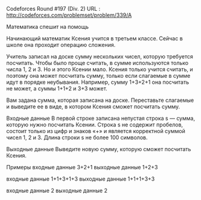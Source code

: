 Codeforces Round #197 (Div. 2) URL : http://codeforces.com/problemset/problem/339/A

Математика спешит на помощь

Начинающий математик Ксения учится в третьем классе. Сейчас в школе она проходит операцию сложения.

Учитель записал на доске сумму нескольких чисел, которую требуется посчитать. 
Чтобы было проще считать, в сумме используются только числа 1, 2 и 3. Но и этого Ксении мало. 
Ксения только учится считать, и поэтому она может посчитать сумму, только если слагаемые в сумме идут в порядке неубывания. 
Например, сумму 1+3+2+1 она посчитать не может, а суммы 1+1+2 и 3+3 может.

Вам задана сумма, которая записана на доске. Переставьте слагаемые и выведите ее в виде, в котором Ксения сможет 
посчитать сумму.

Входные данные
В первой строке записана непустая строка s — сумма, которую нужно посчитать Ксении. 
Строка s не содержит пробелов, состоит только из цифр и знаков «+» и является корректной суммой чисел 1, 2 и 3. 
Длина строки s не более 100 символов.

Выходные данные
Выведите новую сумму, которую сможет посчитать Ксения.

Примеры
входные данные
3+2+1
выходные данные
1+2+3

входные данные
1+1+3+1+3
выходные данные
1+1+1+3+3

входные данные
2
выходные данные
2
